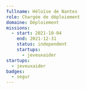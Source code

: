 ```yaml
---
fullname: Héloïse de Nantes
role: Chargée de déploiement
domaine: Déploiement
missions:
  - start: 2021-10-04
    end: 2021-12-31
    status: independent
    startups:
      - jeveuxaider
startups:
  - jeveuxaider
badges:
  - segur
---
```

